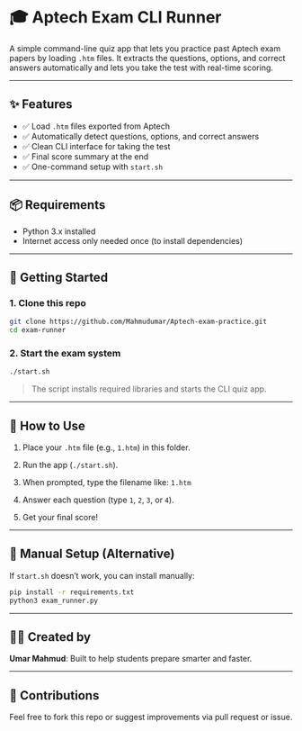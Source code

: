 
# 🎓 Aptech Exam CLI Runner

A simple command-line quiz app that lets you practice past Aptech exam papers by loading `.htm` files. It extracts the questions, options, and correct answers automatically and lets you take the test with real-time scoring.

---

## ✨ Features

- ✅ Load `.htm` files exported from Aptech
- ✅ Automatically detect questions, options, and correct answers
- ✅ Clean CLI interface for taking the test
- ✅ Final score summary at the end
- ✅ One-command setup with `start.sh`

---

## 📦 Requirements

- Python 3.x installed  
- Internet access only needed once (to install dependencies)

---

## 🚀 Getting Started

### 1. Clone this repo

```bash
git clone https://github.com/Mahmudumar/Aptech-exam-practice.git
cd exam-runner
````

### 2. Start the exam system

```bash
./start.sh
```

> The script installs required libraries and starts the CLI quiz app.

---

## 📁 How to Use

1. Place your `.htm` file (e.g., `1.htm`) in this folder.
2. Run the app (`./start.sh`).
3. When prompted, type the filename like: ```1.htm```

4. Answer each question (type `1`, `2`, `3`, or `4`).
5. Get your final score!

---

## 🔧 Manual Setup (Alternative)

If `start.sh` doesn’t work, you can install manually:

```bash
pip install -r requirements.txt
python3 exam_runner.py
```

---

## 👨‍💻 Created by

**Umar Mahmud**: Built to help students prepare smarter and faster.

---

## 🙌 Contributions

Feel free to fork this repo or suggest improvements via pull request or issue.
